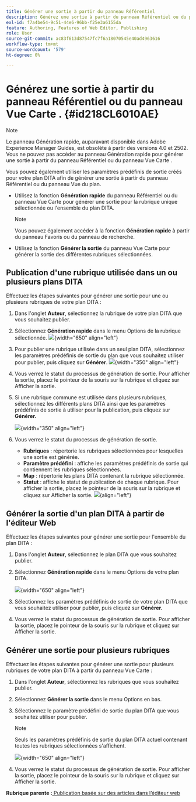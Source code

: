 ```yaml
---
title: Générer une sortie à partir du panneau Référentiel
description: Générez une sortie à partir du panneau Référentiel ou du panneau Vue Carte dans AEM Guides. Découvrez comment publier une rubrique utilisée dans un ou plusieurs plans DITA ou générer une sortie pour plusieurs rubriques.
exl-id: f7a4be54-9c51-44e6-96bb-f25e3a6155da
feature: Authoring, Features of Web Editor, Publishing
role: User
source-git-commit: ac83f613d87547fc7f6a18070545e40ad4963616
workflow-type: tm+mt
source-wordcount: '579'
ht-degree: 0%

---
```


# Générez une sortie à partir du panneau Référentiel ou du panneau Vue Carte . {#id218CL6010AE}

>[!NOTE]
>
> Le panneau Génération rapide, auparavant disponible dans Adobe Experience Manager Guides, est obsolète à partir des versions 4.0 et 2502. Vous ne pouvez pas accéder au panneau Génération rapide pour générer une sortie à partir du panneau Référentiel ou du panneau Vue Carte .

Vous pouvez également utiliser les paramètres prédéfinis de sortie créés pour votre plan DITA afin de générer une sortie à partir du panneau Référentiel ou du panneau Vue du plan.

- Utilisez la fonction **Génération rapide** du panneau Référentiel ou du panneau Vue Carte pour générer une sortie pour la rubrique unique sélectionnée ou l&#39;ensemble du plan DITA.

  >[!NOTE]
  >
  > Vous pouvez également accéder à la fonction **Génération rapide** à partir du panneau Favoris ou du panneau de recherche.

- Utilisez la fonction **Générer la sortie** du panneau Vue Carte pour générer la sortie des différentes rubriques sélectionnées.

## Publication d&#39;une rubrique utilisée dans un ou plusieurs plans DITA

Effectuez les étapes suivantes pour générer une sortie pour une ou plusieurs rubriques de votre plan DITA :

1. Dans l&#39;onglet **Auteur**, sélectionnez la rubrique de votre plan DITA que vous souhaitez publier.

1. Sélectionnez **Génération rapide** dans le menu Options de la rubrique sélectionnée.
   ![](images/select-topic-options-menu_cs.png){width="650" align="left"}

1. Pour publier une rubrique utilisée dans un seul plan DITA, sélectionnez les paramètres prédéfinis de sortie du plan que vous souhaitez utiliser pour publier, puis cliquez sur **Générer**.
   ![](images/select-preset_cs.png){width="350" align="left"}

1. Vous verrez le statut du processus de génération de sortie. Pour afficher la sortie, placez le pointeur de la souris sur la rubrique et cliquez sur Afficher la sortie.

1. Si une rubrique commune est utilisée dans plusieurs rubriques, sélectionnez les différents plans DITA ainsi que les paramètres prédéfinis de sortie à utiliser pour la publication, puis cliquez sur **Générer.**

   ![](images/select-preset-multiple-maps_cs.png){width="350" align="left"}

1. Vous verrez le statut du processus de génération de sortie.

   - **Rubriques** : répertorie les rubriques sélectionnées pour lesquelles une sortie est générée.
   - **Paramètre prédéfini** : affiche les paramètres prédéfinis de sortie qui contiennent les rubriques sélectionnées.
   - **Map** : répertorie les plans DITA contenant la rubrique sélectionnée.
   - **Statut** : affiche le statut de publication de chaque rubrique.
Pour afficher la sortie, placez le pointeur de la souris sur la rubrique et cliquez sur Afficher la sortie.
     ![](images/output-multiple-maps_cs.png){align="left"}


## Générer la sortie d&#39;un plan DITA à partir de l&#39;éditeur Web

Effectuez les étapes suivantes pour générer une sortie pour l&#39;ensemble du plan DITA :

1. Dans l&#39;onglet **Auteur**, sélectionnez le plan DITA que vous souhaitez publier.

1. Sélectionnez **Génération rapide** dans le menu Options de votre plan DITA.

   ![](images/select-map-options-menu_cs.png){width="650" align="left"}

1. Sélectionnez les paramètres prédéfinis de sortie de votre plan DITA que vous souhaitez utiliser pour publier, puis cliquez sur **Générer.**

1. Vous verrez le statut du processus de génération de sortie. Pour afficher la sortie, placez le pointeur de la souris sur la rubrique et cliquez sur Afficher la sortie.


## Générer une sortie pour plusieurs rubriques

Effectuez les étapes suivantes pour générer une sortie pour plusieurs rubriques de votre plan DITA à partir du panneau Vue Carte :

1. Dans l’onglet **Auteur**, sélectionnez les rubriques que vous souhaitez publier.

1. Sélectionnez **Générer la sortie** dans le menu Options en bas.

1. Sélectionnez le paramètre prédéfini de sortie du plan DITA que vous souhaitez utiliser pour publier.

   >[!NOTE]
   >
   > Seuls les paramètres prédéfinis de sortie du plan DITA actuel contenant toutes les rubriques sélectionnées s&#39;affichent.

   ![](images/generate-output-multiple-topics_cs.png){width="650" align="left"}

1. Vous verrez le statut du processus de génération de sortie. Pour afficher la sortie, placez le pointeur de la souris sur la rubrique et cliquez sur Afficher la sortie.


**Rubrique parente :**&#x200B;[ Publication basée sur des articles dans l’éditeur web](web-editor-article-publishing.md)
